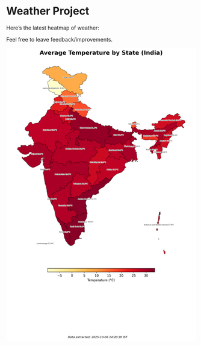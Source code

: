 # Weather Project

Here’s the latest heatmap of weather:

Feel free to leave feedback/improvements.

![India Heatmap](docs/assets/india_heatmap.png?v=E382D9)
